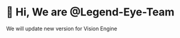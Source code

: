 <h1>👋 Hi, We are @Legend-Eye-Team </h1>
We will update new version for 
   Vision Engine
<!---
Legend-Eye-Team/Legend-Eye-Team is a ✨ special ✨ repository because its `README.md` (this file) appears on your GitHub profile.
You can click the Preview link to take a look at your changes.
--->
